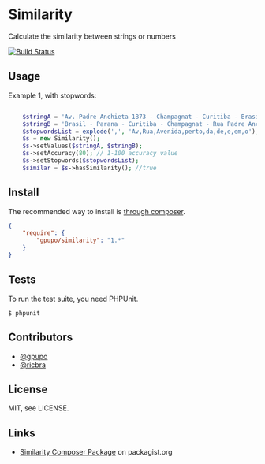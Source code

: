 # Similarity

Calculate the similarity between strings or numbers

[![Build Status](https://secure.travis-ci.org/gpupo/similarity.png?branch=dev)](http://travis-ci.org/gpupo/similarity)


## Usage

Example 1, with stopwords:

```PHP

	$stringA = 'Av. Padre Anchieta 1873 - Champagnat - Curitiba - Brasil';
	$stringB = 'Brasil - Parana - Curitiba - Champagnat - Rua Padre Anchieta 1873 - Perto da Avenida';
	$stopwordsList = explode(',', 'Av,Rua,Avenida,perto,da,de,e,em,o'); 
	$s = new Similarity();
    $s->setValues($stringA, $stringB);
    $s->setAccuracy(80); // 1-100 accuracy value
    $s->setStopwords($stopwordsList);	
	$similar = $s->hasSimilarity(); //true

```

## Install

The recommended way to install is [through composer](http://getcomposer.org).

```JSON
{
    "require": {
        "gpupo/similarity": "1.*"
    }
}
```

## Tests

To run the test suite, you need PHPUnit.

    $ phpunit

## Contributors

* [@gpupo](https://github.com/gpupo)
* [@ricbra](https://github.com/ricbra)

## License

MIT, see LICENSE.




## Links


* [Similarity Composer Package](https://packagist.org/packages/gpupo/similarity) on packagist.org